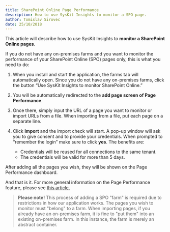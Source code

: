 ```yaml
---
title: SharePoint Online Page Performance
description: How to use SysKit Insights to monitor a SPO page. 
author: Tomislav Sirovec
date: 25/10/2018
---
```


This article will describe how to use SysKit Insights to __monitor a SharePoint Online pages__. 

If you do not have any on-premises farms and you want to monitor the performance of your SharePoint Online (SPO) pages only, this is what you need to do:

1. When you install and start the application, the farms tab will automatically open. Since you do not have any on-premises farms, click the button “Use SysKit Insights to monitor SharePoint Online.”
2. You will be automatically redirected to the __add page screen of Page Performance__.
3. Once there, simply input the URL of a page you want to monitor or import URLs from a file. When importing from a file, put each page on a separate line.

4. Click __Import__ and the import check will start. A pop-up window will ask you to give consent and to provide your credentials. When prompted to “remember the login” make sure to click __yes__. The benefits are:
    - Credentials will be reused for all connections to the same tenant.
    - The credentials will be valid for more than 5 days.

After adding all the pages you wish, they will be shown on the Page Performance dashboard.

And that is it. For more general information on the Page Performance feature, please see [this article.](#internal/get-to-know-insights/page-performance-screen#page-performance-dashboard)

> __Please note!__ This process of adding a SPO "farm" is required due to restrictions in how our application works. The pages you wish to monitor must "belong" to a farm.
When importing pages, if you already have an on-premises farm, it is fine to "put them" into an existing on-premises farm. In this instance, the farm is merely an abstract container.
